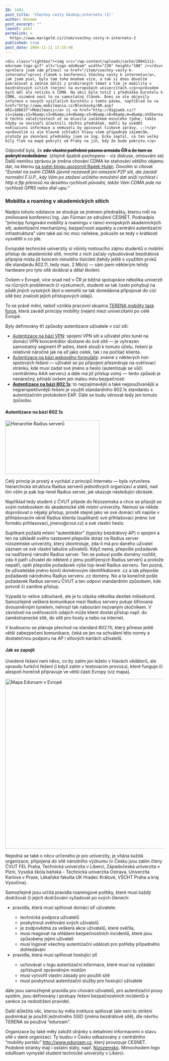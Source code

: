 ```yaml
---
ID: 1401
post_title: 'Všechny cesty k&nbsp;internetu (2)'
author: Noname
post_excerpt: ""
layout: post
permalink: >
  https://www.marigold.cz/item/vsechny-cesty-k-internetu-2
published: true
post_date: 2004-11-11 17:15:48
---
```

	<div class="rightbox"><img src="/wp-content/uploads/cache/20041111-eduroam-logo.gif" alt="Logo eduRoam" width="230" height="100" /></div><p>Včera jsem vám přinesl <a href="/item/vsechny-cesty-k-internetu">první článek o konferenci Všechny cesty k internetu</a>, jak jsem psal, bylo tam toho mnohem více, a tak si dnes dovolím pokračovat a zmíním další z probíraných témat a tím je mobilita v bezdrátových sítích (nejen) na evropských univerzitách.</p><p>Úvodem bych měl ale noticku k CDMA. Na akci byla totiž i přednáška Eurotelu k CDMA, nicméně není to na samostatný článek. Dnes se ale objevily informce o nových vysílačích Eurotelu v tomto pásmu, například na <a href="http://www.mobilmania.cz/Bleskovky/AR.asp?ARI=108637">Mobilmanii</a> či <a href="http://digiweb.cz/?s1=i&amp;s2=9&amp;s3=0&amp;s4=0&amp;s5=0&amp;s6=0&amp;m=d&amp;a%5barea_id%5d=10053230&amp;a%5bid%5d=15196790&amp;p=i90000_d">Digiwebu</a>. O těchto záležitostech už se mluvilo začátkem minulého týdne, takže kdyby se novináři účastnili těchto přednášek, mohli by uvádět exkluzivní informace a nemuseli by opisovat tiskové zprávy. ;-)</p><p>Dovolím si ale hlavně zchladit hlavy všem případným zájemcům, protože po skončení přednášky jsem se ing. Ecka zeptal, co ten velký bílý flek na mapě pokrytí od Prahy na jih, kdy že bude pokryto.</p>
<!--more-->	<p>Odpověď byla, že <strong><strike>zde vlastní potřebné pásmo armáda ČR a že tam se pokrytí nedočkáme</strike></strong>. (zřejmě špatně pochopeno - viz diskuse, omouvám se) Další nemilou zprávou je změna chování CDMA ke stahování většího objemu dat, na kterou <a href="http://hulan.info/blog/?item=eurotel-cdma-ma-novou-formu-f-u-p">na svém blogu upozornil Radek Hulán</a>. Dovolím si citovat &#8220;<i>Eurotel na svém CDMA zjevně nezavedl jen omezení P2P sítí, ale zavádí normální F.U.P., kdy Vám po stažení určitého množství dat sníží rychlost i http a ftp přenosů na desetinu rychlosti původní, takže Vám CDMA jede na rychlosti GPRS nebo dial-upu.</i>&#8221;</p>
<h3>Mobilita a roaming v akademických sítích</h3>
<p>Nadpis tohoto odstavce se shoduje se jménem přednášky, kterou měl na zmiňované konferenci Ing. Jan Fürman ze sdružení CESNET. Podnadpis &#8220;principy fungování mobility a roamingu v rámci evropských akademických sítí, autentizační mechanizmy, bezpečností aspekty a centrální autentizační infrastruktura&#8221; vám také asi nic moc neřekne, pokusím se tedy v krátkosti vysvětlit o co jde.</p><p>Evropské technické univerzity si všimly rostoucího zájmu studentů o mobilní přístup do akademické sítě, mnohé z nich začaly vybudovávat bezdrátová přípojná místa již koncem minulého tisíciletí (tehdy ještě s využitím prvků dle standardu 802.11, tedy max. 2 Mb/s) — sám jsem některým tehdy hardware pro tyto sítě dodával a dělal školení.</p><p>Ovšem v Evropě, více snad než v ČR je běžná spolupráce několika univerzit na různých problémech či výzkumech, studenti se tak často pohybují na půdě jiných vysokých škol a nemohli se tak donedávna připojovat do cizí sítě bez znalosti jejích přístupových údajů.</p><p>To se právě mění, neboť vznikla pracovní skupina <a href="http://www.terena.nl/tech/task-forces/tf-mobility/">TERENA mobility task force</a>, která zavádí principy mobility (nejen) mezi univerzitami po celé Evropě.</p><p>Byly definovány tři způsoby autentizace uživatele v cizí síti:</p>
<ul>
<li><u>Autentizace na bázi VPN</u>: spojení VPN sítí a uživatel přes tunel na domácí VPN koncentrátor dostane do své sítě — je vyhrazen samostatný segment IP adres, které slouží k tomuto účelu, řešení je relativně náročné jak na síť jako celek, tak i na počítač klienta. </li>
	<li><u>Autentizace na bázi webového formuláře</u>: známé z některých hot-spotových řešení — uživatel se po připojení přesměruje na ověřovací stránku, kde musí zadat své jméno a heslo (autentizuje se vůči centrálnímu AAA serveru) a dále má již přístup volný — tento způsob je nenáročný, přináší ovšem jen malou míru bezpečnosti </li>
	<li><u><b>Autentizace na bázi 802.1x</b></u>: to nejzajímavější a také nejpoužívanější a nejperspektivnější řešení je využití standardního 802.1x standardu s autentizačním protokolem EAP. Dále se budu věnovat tedy jen tomuto způsobu. </li>
</ul>
	<h4>Autentizace na bázi 802.1x</h4>
<div class="rightbox"><img src="/wp-content/uploads/cache/20041111-hierarchie-radius.gif" alt="Hierarchie Radius serverů" width="300" height="170" /></div><p>Celý princip je prostý a vychází z principů Internetu — byla vytvořena hierarchická struktura Radius serverů jednotlivých organizací a států, nad tím vším je pak top-level Radius server, jak ukazuje následující obrázek.</p><p>Například tedy student z ČVUT přijede do Nizozemska a chce se připojit se svým notebookem do akademické sítě místní univerzity. Nemusí se někde doprošovat o nějaký přístup, prostě stejně jako ve své domácí síti napíše v přihlašovacím okně Radius klienta (suplikant) své přihlašovací jméno (ve formátu prihlasovaci_jmeno@cvut.cz) a své vlastní heslo.</p><p>Suplikant požádá místní &#8220;autentikátor&#8221; (typicky bezdrátový AP) o spojení a ten na základě svého nastavení přepošle dotaz na Radius server nizozemské univerzity, který zkontroluje, zda-li má pro daného uživatel záznam ve své vlastní tabulce uživatelů. Když nemá, přepošle požadavek na nadřízený národní Radius server. Ten se pokusí podle domény rozlišit, zda-li patří uživatel do některé z jemu podřízených Radius serverů a protože nepatří, opět přepošle požadavek výše top-level Radius serveru. Ten pozná, že uživatelské jméno končí doménovým identifikátorem .cz a tak přepošle požadavek národnímu Radius serveru .cz domény. No a ta konečně pošle požadavek Radius serveru ČVUT a ten odpoví standardním způsobem, kde potvrdí či zamítne přístup.</p><p>Vypadá to velice zdlouhavě, ale je to otázka několika desítek milisekund. Samozřejmě veškerá komunikace mezi Radius servery putuje šifrovaná dvousměrným tunelem, nehrozí tak nabourání nezvaným útočníkem. V závislosti na ověřovacích údajích může klient dostat přístup např. do zaměstnanecké sítě, do sítě pro hosty a nebo na internet.</p><p>V budoucnu se plánuje přechod na standard 802.11i, který přinese ještě větší zabezpečení komunikace, čeká se jen na schválení této normy a dostatečnou podporu na AP i síťových kartách uživatelů.</p>
<h4>Jak se zapojit</h4>
<p>Uvedené řešení není něco, co by zatím jen leželo v hlavách vědátorů, ale opravdu funkční řešení (i když zatím v testovacím provozu), které funguje či alespoň horečně připravuje ve větší části Evropy (viz mapa).</p><div class="rightbox"><img src="/wp-content/uploads/cache/20041111-mapaeduroam.gif" alt="Mapa Eduroam v Evropě" width="555" height="538" /></div><p>Nejedná se také o něco určeného je pro univerzity, je vítána každá organizace, připojená do sítě národního výzkumu (v Česku jsou zatím členy ČVUT FEL Praha, Technická univerzita v Liberci, Západočeská univerzita v Plzni, Vysoká škola báňská - Technická univerzita Ostrava, Univerzita Karlova v Praze, Lékařská fakulta UK Hradec Králové, VŠCHT Praha a kraj Vysočina).</p><p>Samozřejmě jsou určitá pravidla roamingové politiky, které musí každý dodržovat či jejich dodržování vyžadovat po svých členech:</p>
<ul>
<li>pravidla, která musí splňovat domácí síť uživatele: </li>
	<ul>
<li>technická podpora uživatelů </li>
	<li>poskytnout ověřování svých uživatelů </li>
	<li>je zodpovědná za veškerá akce uživatelů, které ověřila, </li>
	<li>musí reagovat na ohlášení bezpečnostních incidentů, které jsou způsobeny jejími uživateli </li>
	<li>musí logovat všechny autentizační události pro potřeby případného dohledávání </li>
</ul>
	<li>pravidla, která musí splňovat hostující síť </li>
	<ul>
<li>uchovávat v logu autentizační informace, které musí na vyžádání zpřístupnit oprávněným místům </li>
	<li>musí vytvořit vlastní zásady pro použití sítě </li>
	<li>musí poskytnout autentizační služby pro hostující uživatele </li>
</ul>
</ul>
<p>dále jsou samozřejmě pravidla pro chování uživatelů, pro autentizační proxy systém, jsou definovány i postupy řešení bezpečnostních incidentů a sankce za nedodržení pravidel.</p><p>Další důležitá věc, kterou by měla instituce splňovat (ale není to striktní podmínka) je použití jednotného SSID (jména bezdrátové sítě), dle návrhu TERENA se používá &#8220;eduroam&#8221;.</p><p>Organizace by také měly založit stránky s detailními informacemi o stavu sítě v dané organizaci. Ty budou v Česku odkazovány z centrálního &#8220;mobility portálu&#8221; <a href="http://www.eduroam.cz/">http://www.eduroam.cz</a>, který provozuje CESNET. Podobné stránky mají i ostatní státy, např. <a href="http://www.eduroam.nl/">Nizozemsko</a>. Mimochodem logo eduRoam vymyslel student technické univerzity v Liberci.</p>